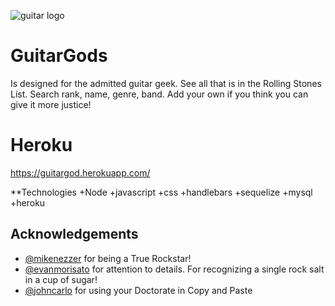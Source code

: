 ![guitar logo](/img/gif1.png)

# GuitarGods
Is designed for the admitted guitar geek. See all that is in the Rolling Stones List.  Search rank, name, genre, band.   Add your own if you think you can give it more justice!

# Heroku
https://guitargod.herokuapp.com/












**Technologies
+Node
+javascript
+css
+handlebars
+sequelize
+mysql
+heroku

**Acknowledgements**
---

+ [@mikenezzer](https://github.com/mnezz1131) for being a True Rockstar!
+ [@evanmorisato](https://github.com/evanmorisato) for attention to details. For recognizing a single rock salt in a cup of sugar!
+ [@johncarlo](https://github.com/johncarlobase) for using your Doctorate in Copy and Paste
